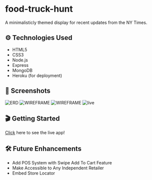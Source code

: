 # food-truck-hunt

A minimalisticly themed display for recent updates from the NY Times.

## ⚙️ Technologies Used
- HTML5
- CSS3
- Node.js
- Express
- MongoDB
- Heroku (for deployment)

## 📸 Screenshots
![ERD](/Users/allentimothe/Desktop/dev-portfolio/food-truck-hunt/public/css/images/admin.png)
![WIREFRAME](/Users/allentimothe/Desktop/dev-portfolio/food-truck-hunt/public/css/images/menu.png)
![WIREFRAME](/Users/allentimothe/Desktop/dev-portfolio/food-truck-hunt/public/css/images/home.png)
![live](/Users/allentimothe/Desktop/dev-portfolio/food-truck-hunt/public/css/images/live.png)

## 🎬 Getting Started
[Click](https://food-truck-hunt.herokuapp.com/users/signin) here to see the live app! 

## 🛠 Future Enhancements
- Add POS System with Swipe Add To Cart Feature
- Make Accessible to Any Independent Retailer 
- Embed Store Locator 
